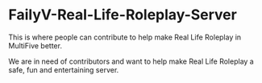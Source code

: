 # FailyV-Real-Life-Roleplay-Server
This is where people can contribute to help make Real Life Roleplay in MultiFive better.

We are in need of contributors and want to help make Real Life Roleplay a safe, fun and entertaining server.
